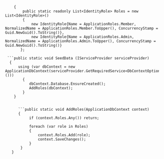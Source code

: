 ```public class RoleInitializer
    {
        public static readonly List<IdentityRole> Roles = new List<IdentityRole>()
        {
            new IdentityRole{Name = ApplicationRoles.Member, NormalizedName = ApplicationRoles.Member.ToUpper(), ConcurrencyStamp = Guid.NewGuid().ToString()},
            new IdentityRole{Name = ApplicationRoles.Admin, NormalizedName = ApplicationRoles.Admin.ToUpper(), ConcurrencyStamp = Guid.NewGuid().ToString()}
       };
```
     ```public static void SeedData (IServiceProvider serviceProvider) 
      {
          using (var dbContext = new ApplicationDbContext(serviceProvider.GetRequiredService<DbContextOptions<ApplicationDbContext>>()))
            {
               dbContext.Database.EnsureCreated();
               AddRoles(dbContext);
            }
        }
 ```       

       ```public static void AddRoles(ApplicationDbContext context)
       {
            if (context.Roles.Any()) return;

            foreach (var role in Roles)
            {
                context.Roles.Add(role);
                context.SaveChanges();
            }
        }
    }
 ```